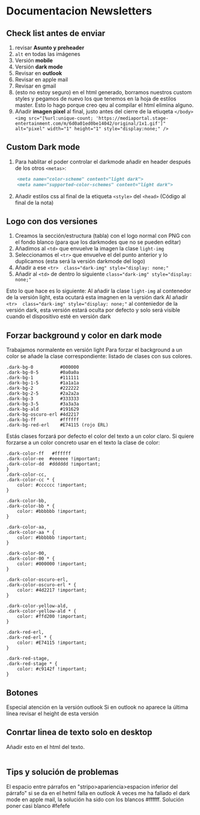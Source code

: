# Documentacion Newsletters
## Check list antes de enviar
1. revisar __Asunto y preheader__
2. `alt` en todas las imágenes
3. Versión __mobile__
4. Versión __dark mode__
5. Revisar en __outlook__
6. Revisar en apple mail
7. Revisar en gmail
8. (esto no estoy seguro) en el html generado, borramos nuestros custom styles y pegamos de nuevo los que tenemos en la hoja de estilos master. Esto lo hago porque creo qeu al compilar el html elimina alguno.
9. Añadir __imagen pixel__ al final, justo antes del cierre de la etiuqeta `</body>`
`<img src="[%url:unique-count; 'https://mediaportal.stage-entertainment.com/m/6d0a01ed0be14042/original/1x1.gif']" alt="pixel" width="1" height="1" style="display:none;" />`


## Custom Dark mode
1. Para hablitar el poder controlar el darkmode  añadir en header después de los otros `<metas>`:
```markdown
    <meta name="color-scheme" content="light dark">
    <meta name="supported-color-schemes" content="light dark">
```

2. Añadir estilos css al final de la etiqueta `<style>` del `<head>`
	(Código al final de la nota)

## Logo con dos versiones
1. Creamos la sección/estructura (tabla) con el logo normal con PNG con el fondo blanco (para que los darkmodes que no se pueden editar)
2. Añadimos al `<td>` que envuelve la imagen la clase `light-img`
3. Seleccionamos el `<tr>` que envuelve el <td> del punto anterior y lo duplicamos (esta será la versión darkmode del logo)
4. Añadir a ese `<tr>  class="dark-img" style="display: none;"`
5. Añadir al `<td>` de dentro lo siguiente `class="dark-img" style="display: none;"`
    
Esto lo que hace es lo siguiente:
Al añadir la clase `light-img` al contenedor de la versión light, esta ocutará esta imagnen en la versión dark
Al añadir `<tr>  class="dark-img" style="display: none;"` al conteniedor de la versión dark, esta versión estará oculta por defecto y solo será visible cuando el dispositivo esté en versión dark

## Forzar background y color en dark mode

Trabajamos normalente en versión light
Para forzar el background a un color se añade la clase correspondiente:
listado de clases con sus colores.

    .dark-bg-0          #000000
    .dark-bg-0-5        #0a0a0a
    .dark-bg-1          #111111
    .dark-bg-1-5        #1a1a1a
    .dark-bg-2          #222222
    .dark-bg-2-5        #2a2a2a
    .dark-bg-3          #333333
    .dark-bg-3-5        #3a3a3a
    .dark-bg-ald        #191629
    .dark-bg-oscuro-erl #4d2217 
    .dark-bg-ff         #ffffff
    .dark-bg-red-erl    #E74115 (rojo ERL)

Estás clases forzará por defecto el color del texto a un color claro.
Si quiere forzarse a un color concreto usar en el texto la clase de color:

    .dark-color-ff   #ffffff
    .dark-color-ee  #eeeeee !important;
    .dark-color-dd  #dddddd !important;
    }
    .dark-color-cc,
    .dark-color-cc * {
        color: #cccccc !important;
    }

    .dark-color-bb,
    .dark-color-bb * {
        color: #bbbbbb !important;
    }

    .dark-color-aa,
    .dark-color-aa * {
        color: #bbbbbb !important;
    }

    .dark-color-00,
    .dark-color-00 * {
        color: #000000 !important;
    }

    .dark-color-oscuro-erl,
    .dark-color-oscuro-erl * {
        color: #4d2217 !important;
    }

    .dark-color-yellow-ald,
    .dark-color-yellow-ald * {
        color: #ffd200 !important;
    }

    .dark-red-erl,
    .dark-red-erl * {
        color: #E74115 !important;
    }

    .dark-red-stage,
    .dark-red-stage * {
        color: #c9142f !important;
    }
## Botones

Especial atención en la versión outlook
Si en outlook no aparece la última línea revisar el height de esta versión

## Conrtar linea de texto solo en desktop

Añadir esto en el html del texto.
<br class="br-nomobile">&nbsp;

 

 ## Tips y solución de problemas
 El espacio entre párrafos en "stripo>apariencia>espacion inferior del párrafo" si se da en el hetml falla en outlook
 A veces me ha fallado el dark mode en apple mail, la solución ha sido con los blancos #ffffff. Solución poner casi blanco #fefefe